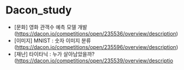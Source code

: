 # Dacon_study

* [문화] 영화 관객수 예측 모델 개발 (https://dacon.io/competitions/open/235536/overview/description)
* [이미지] MNIST : 숫자 이미지 분류 (https://dacon.io/competitions/open/235596/overview/description)
* [재난] 타이타닉 : 누가 살아남았을까? (https://dacon.io/competitions/open/235539/overview/descriptio
